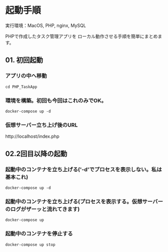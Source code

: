 # 起動手順
実行環境：MacOS, PHP, nginx, MySQL

PHPで作成したタスク管理アプリを
ローカル動作させる手順を簡単にまとめます。


## 01. 初回起動
### アプリの中へ移動
```
cd PHP_TaskApp
```

### 環境を構築。初回も今回はこれのみでOK。
```
docker-compose up -d
```

### 仮想サーバー立ち上げ後のURL
http://localhost/index.php



## 02.2回目以降の起動
### 起動中のコンテナを立ち上げる('-d'でプロセスを表示しない。私は基本これ)
```
docker-compose up -d
```

### 起動中のコンテナを立ち上げる(プロセスを表示する。仮想サーバーのログがザーッと流れてきます)
```
docker-compose up
```

### 起動中のコンテナを停止する
```
docker-compose up stop
```